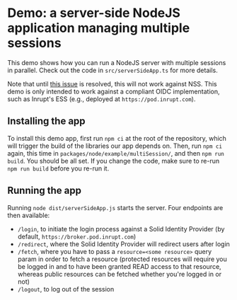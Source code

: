 # Demo: a server-side NodeJS application managing multiple sessions

This demo shows how you can run a NodeJS server with multiple sessions in parallel.
Check out the code in `src/serverSideApp.ts` for more details.

Note that until [this issue](https://github.com/solid/node-solid-server/issues/1533)
is resolved, this will not work against NSS. This demo is only intended to work
against a compliant OIDC implementation, such as Inrupt's ESS (e.g., deployed at
`https://pod.inrupt.com`).

## Installing the app

To install this demo app, first run `npm ci` at the root of the repository, which
will trigger the build of the libraries our app depends on. Then, run `npm ci`
again, this time in `packages/node/example/multiSession/`, and then `npm run build`.
You should be all set. If you change the code, make sure to re-run `npm run build`
before you re-run it.

## Running the app

Running `node dist/serverSideApp.js` starts the server. Four endpoints are then available:

- `/login`, to initiate the login process against a Solid Identity Provider
  (by default, `https://broker.pod.inrupt.com`)
- `/redirect`, where the Solid Identity Provider will redirect users after login
- `/fetch`, where you have to pass a `resource=<some resource>` query param in
  order to fetch a resource (protected resources will require you be logged in and to have been granted READ access to that resource, whereas public resources can be fetched whether you're logged in or not)
- `/logout`, to log out of the session

